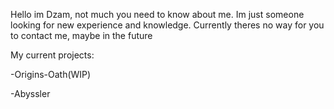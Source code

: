 Hello im Dzam, not much you need to know about me. Im just someone looking for new experience and knowledge.
Currently theres no way for you to contact me, maybe in the future

My current projects:

-Origins-Oath(WIP)

-Abyssler
<!---
Dzamalt/Dzamalt is a ✨ special ✨ repository because its `README.md` (this file) appears on your GitHub profile.
You can click the Preview link to take a look at your changes.
--->
